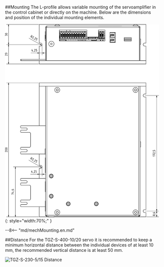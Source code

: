 ##Mounting
The L-profile allows variable mounting of the servoamplifier in the control cabinet or directly on the machine.
Below are the dimensions and position of the individual mounting elements.

![TGZ-S-400-10/20 Mounting](../img/mounting.webp){: style="width:70%;" }

--8<-- "md/mechMounting.en.md"

##Distance
For the TGZ-S-400-10/20 servo it is recommended to keep a minimum horizontal distance between the individual devices of at least 10 mm, the recommended vertical distance is at least 50 mm.

![TGZ-S-230-5/15 Distance](../../../../source/img/placement1.png)